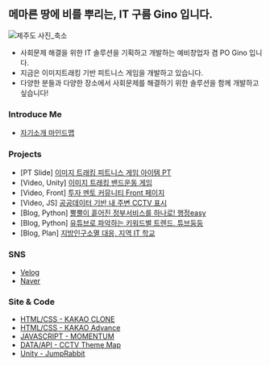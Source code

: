 ## 메마른 땅에 비를 뿌리는, IT 구름 Gino 입니다.

![제주도 사진_축소](https://github.com/user-attachments/assets/1b6c3be9-63c6-4d18-895d-c2ab9391f3b9)
- 사회문제 해결을 위한 IT 솔루션을 기획하고 개발하는 예비창업자 겸 PO Gino 입니다.
- 지금은 이미지트래킹 기반 피트니스 게임을 개발하고 있습니다.
- 다양한 분들과 다양한 장소에서 사회문제를 해결하기 위한 솔루션을 함께 개발하고 싶습니다!

### Introduce Me
- [자기소개 마인드맵](https://gitmind.com/app/docs/maxp8xxm)

### Projects
- [PT Slide] [이미지 트래킹 피트니스 게임 아이템 PT](https://docs.google.com/presentation/d/1RW5g6WVHl4XzLHXT9GBtYmLcuLq0wGEP/edit?usp=sharing&ouid=118250257527086243560&rtpof=true&sd=true)
- [Video, Unity] [이미지 트래킹 밴드운동 게임](https://youtu.be/m1uR8X6b4bc)
- [Video, Front] [투자 멘토 커뮤니티 Front 페이지](https://youtu.be/rYDvViRDE_s)
- [Video, JS] [공공데이터 기반 내 주변 CCTV 표시](https://youtu.be/m1uR8X6b4bc)
- [Blog, Python] [뿔뿔이 흩어진 정부서비스를 하나로! 행정easy](https://velog.io/@wltn39/%ED%96%89%EC%A0%95-Easy)
- [Blog, Python] [유튜브로 파악하는 키워드별 트렌드, 튜브둥둥](https://velog.io/@wltn39/%ED%8A%9C%EB%B8%8C%EB%91%A5%EB%91%A5)
- [Blog, Plan] [지방인구소멸 대응, 지역 IT 학교](https://velog.io/@wltn39/%EC%A7%84%EC%95%88-%EC%95%84%EC%9D%B4%ED%8B%B0-%EC%8A%A4%EC%BF%A8-ft.%EB%B0%98%EB%85%84%EC%82%B4%EA%B8%B0)


### SNS 
- [Velog](https://velog.io/@wltn39)  
- [Naver](https://blog.naver.com/esperanza_7)


### Site & Code
- [HTML/CSS - KAKAO CLONE](https://wltn39.github.io/kokoa_clone/)
- [HTML/CSS - KAKAO Advance](https://velog.io/@wltn39/KB-Star-Wars)
- [JAVASCRIPT - MOMENTUM](https://wltn39.github.io/mometum_clone/) 
- [DATA/API - CCTV Theme Map](https://velog.io/@wltn39/%EC%B9%B4%EC%B9%B4%EC%98%A4-%EC%A7%80%EB%8F%84-API-%EC%8B%9C%EC%9E%91)
- [Unity - JumpRabbit](https://github.com/wltn39/JumpRabbit)



